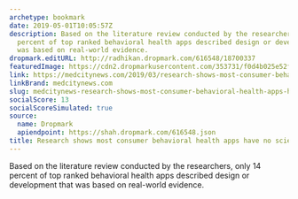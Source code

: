 ```yaml
---
archetype: bookmark
date: 2019-05-01T10:05:57Z
description: Based on the literature review conducted by the researchers, only 14
  percent of top ranked behavioral health apps described design or development that
  was based on real-world evidence.
dropmark.editURL: http://radhikan.dropmark.com/616548/18700337
featuredImage: https://cdn2.dropmarkusercontent.com/353731/f0d4b025e52f899e8a0c86f84963010d68955598d18e0100566c4e6276401465/thumbnail/GettyImages-528903494-600x400.jpg?Expires=1557430062&Signature=EG9OFpFvVXZ20vQTVnIHLN0~ErItZCxNnr2e~ApYVKRSMk9X0b6D3sZCZpuBoGEmHpVHZfw51WDtsLYg5tbNSpF4BGKXx2AZoMx4l-u350pRWFM-HTl2JGrpfLvR5zN07EG1Q7KATy~WT~TBlpqpuw65o3Q3h896H76xKmJQWIVnz8IgHfWMsczfp~Y3rzzdXV3N~5fEC7HExAj1hJeuFfGpncB-lZm8PIzHUE7AK6W9uGBbqhi0pyMS5CJvvr-xVmFFEUs8BC10mIqaT-X811a8iH7CDy49~YTWvoMqRcaP47hHK9VMnhsM6fb4WoD66PBeQo8J9UGjODVOuFyH0w__&Key-Pair-Id=APKAITQYWVEN757ZA4KQ
link: https://medcitynews.com/2019/03/research-shows-most-consumer-behavioral-health-apps-have-no-scientific-backing/?_hsenc=p2ANqtz-_sh8ZEsqtf8W9EN3dg8JK0NjvB7ZK_cdiS_zzM8IhXlMid26DlS0EblGiA8YDi8LdE0xrUwPRxOIFFdoAuVO-CTVY1qQ&_hsmi=71284541
linkBrand: medcitynews.com
slug: medcitynews-research-shows-most-consumer-behavioral-health-apps-have-no-scientific-backing
socialScore: 13
socialScoreSimulated: true
source:
  name: Dropmark
  apiendpoint: https://shah.dropmark.com/616548.json
title: Research shows most consumer behavioral health apps have no scientific backing
---
```

Based on the literature review conducted by the researchers, only 14 percent of top ranked behavioral health apps described design or development that was based on real-world evidence.